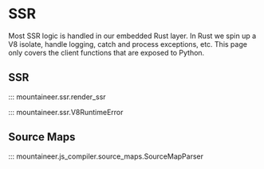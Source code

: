 # SSR

Most SSR logic is handled in our embedded Rust layer. In Rust we spin up a V8 isolate, handle logging, catch and process exceptions, etc. This page only covers the client functions that are exposed to Python.

## SSR

::: mountaineer.ssr.render_ssr

::: mountaineer.ssr.V8RuntimeError

## Source Maps

::: mountaineer.js_compiler.source_maps.SourceMapParser
